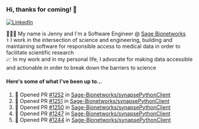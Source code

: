 ### Hi, thanks for coming! 👋
[![LinkedIn](https://img.shields.io/badge/-Jenny_V._Medina-0A66C2?style=flat-square?&logo=LinkedIn&logoColor=white)](https://www.linkedin.com/in/jenny-v-medina-a53a0332/)

👩🏻‍💻 My name is Jenny and I'm a Software Engineer @ [Sage Bionetworks](https://sagebionetworks.org/)\
⚕️ I work in the intersection of science and engineering, building and maintaining software for responsible access to medical data in order to facilitate scientific research\
📈 In my work and in my personal life, I advocate for making data accessible and actionable in order to break down the barriers to science

#### Here's some of what I've been up to...

<!--START_SECTION:activity-->
1. 💪 Opened PR [#1252](https://github.com/Sage-Bionetworks/synapsePythonClient/pull/1252) in [Sage-Bionetworks/synapsePythonClient](https://github.com/Sage-Bionetworks/synapsePythonClient)
2. 💪 Opened PR [#1251](https://github.com/Sage-Bionetworks/synapsePythonClient/pull/1251) in [Sage-Bionetworks/synapsePythonClient](https://github.com/Sage-Bionetworks/synapsePythonClient)
3. 💪 Opened PR [#1250](https://github.com/Sage-Bionetworks/synapsePythonClient/pull/1250) in [Sage-Bionetworks/synapsePythonClient](https://github.com/Sage-Bionetworks/synapsePythonClient)
4. 💪 Opened PR [#1247](https://github.com/Sage-Bionetworks/synapsePythonClient/pull/1247) in [Sage-Bionetworks/synapsePythonClient](https://github.com/Sage-Bionetworks/synapsePythonClient)
5. 💪 Opened PR [#1244](https://github.com/Sage-Bionetworks/synapsePythonClient/pull/1244) in [Sage-Bionetworks/synapsePythonClient](https://github.com/Sage-Bionetworks/synapsePythonClient)
<!--END_SECTION:activity-->
